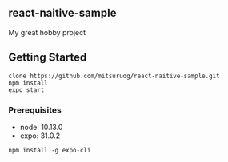 ## react-naitive-sample

My great hobby project

## Getting Started

```
clone https://github.com/mitsuruog/react-naitive-sample.git
npm install 
expo start
```

### Prerequisites
- node: 10.13.0
- expo: 31.0.2

```
npm install -g expo-cli
```